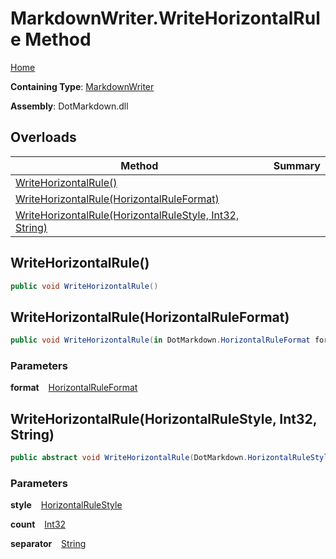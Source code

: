# MarkdownWriter\.WriteHorizontalRule Method

[Home](../../../README.md)

**Containing Type**: [MarkdownWriter](../README.md)

**Assembly**: DotMarkdown\.dll

## Overloads

| Method | Summary |
| ------ | ------- |
| [WriteHorizontalRule()](#DotMarkdown_MarkdownWriter_WriteHorizontalRule) | |
| [WriteHorizontalRule(HorizontalRuleFormat)](#DotMarkdown_MarkdownWriter_WriteHorizontalRule_DotMarkdown_HorizontalRuleFormat__) | |
| [WriteHorizontalRule(HorizontalRuleStyle, Int32, String)](#DotMarkdown_MarkdownWriter_WriteHorizontalRule_DotMarkdown_HorizontalRuleStyle_System_Int32_System_String_) | |

## WriteHorizontalRule\(\) <a id="DotMarkdown_MarkdownWriter_WriteHorizontalRule"></a>

```csharp
public void WriteHorizontalRule()
```

## WriteHorizontalRule\(HorizontalRuleFormat\) <a id="DotMarkdown_MarkdownWriter_WriteHorizontalRule_DotMarkdown_HorizontalRuleFormat__"></a>

```csharp
public void WriteHorizontalRule(in DotMarkdown.HorizontalRuleFormat format)
```

### Parameters

**format** &ensp; [HorizontalRuleFormat](../../HorizontalRuleFormat/README.md)

## WriteHorizontalRule\(HorizontalRuleStyle, Int32, String\) <a id="DotMarkdown_MarkdownWriter_WriteHorizontalRule_DotMarkdown_HorizontalRuleStyle_System_Int32_System_String_"></a>

```csharp
public abstract void WriteHorizontalRule(DotMarkdown.HorizontalRuleStyle style, int count = 3, string separator = " ")
```

### Parameters

**style** &ensp; [HorizontalRuleStyle](../../HorizontalRuleStyle/README.md)

**count** &ensp; [Int32](https://docs.microsoft.com/en-us/dotnet/api/system.int32)

**separator** &ensp; [String](https://docs.microsoft.com/en-us/dotnet/api/system.string)